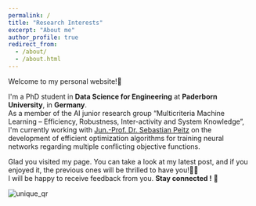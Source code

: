```yaml
---
permalink: /
title: "Research Interests"
excerpt: "About me"
author_profile: true
redirect_from: 
  - /about/
  - /about.html
---
```


Welcome to my personal website!🤗

I'm a PhD student in **Data Science for Engineering** at **Paderborn University**, in **Germany**.<br />
As a member of the AI junior research group “Multicriteria Machine Learning – Efficiency, Robustness, Inter-activity and System Knowledge”, I'm currently working with [Jun.-Prof. Dr. Sebastian Peitz](https://www.uni-paderborn.de/en/person/47427) on the development of efficient optimization algorithms for training neural networks regarding multiple conflicting objective functions.<br />

Glad you visited my page. You can take a look at my latest post, and if you enjoyed it, the previous ones will be thrilled to have you!🤗👐 <br />
I will be happy to receive feedback from you. **Stay connected !** 💪

![unique_qr](/Images/MonitoredDeepMOOmodel_3__1_.jpg "Monitored Deep Multi-Objective model")
